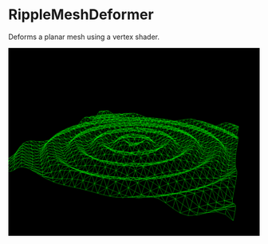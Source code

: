 # RippleMeshDeformer

Deforms a planar mesh using a vertex shader.

![alt text](screenshots/RippleMeshDeformerScreenshot.png "RippleMeshDeformer screenshot")

